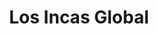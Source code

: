 ---
title: "Los Incas Global"
url: /ciudad-autonoma-de-buenos-aires/los-incas-global/
shop: reparación de automóviles
---